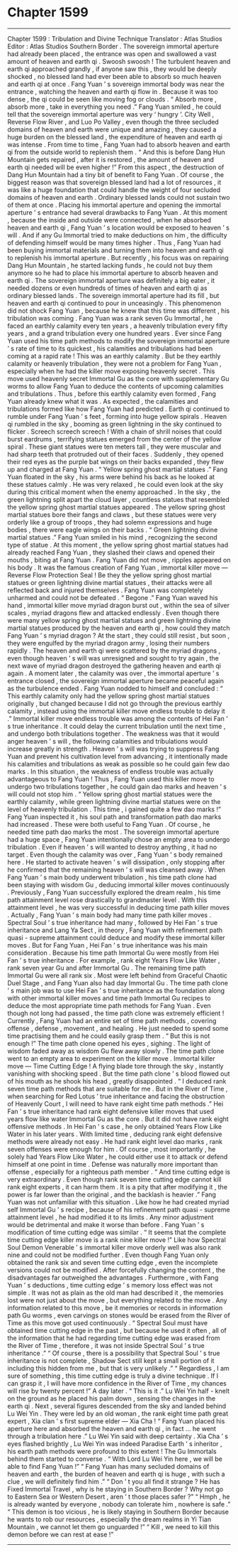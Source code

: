 
# Chapter 1599


---

Chapter 1599 : Tribulation and Divine Technique
Translator :
Atlas Studios
Editor :
Atlas Studios
Southern Border .
The sovereign immortal aperture had already been placed , the entrance was open and swallowed a vast amount of heaven and earth qi .
Swoosh swoosh !
The turbulent heaven and earth qi approached grandly , if anyone saw this , they would be deeply shocked , no blessed land had ever been able to absorb so much heaven and earth qi at once .
Fang Yuan ’ s sovereign immortal body was near the entrance , watching the heaven and earth qi flow in . Because it was too dense , the qi could be seen like moving fog or clouds .
“ Absorb more , absorb more , take in everything you need .” Fang Yuan smiled , he could tell that the sovereign immortal aperture was very ‘ hungry ’.
City Well , Reverse Flow River , and Luo Po Valley , even though the three secluded domains of heaven and earth were unique and amazing , they caused a huge burden on the blessed land , the expenditure of heaven and earth qi was intense . From time to time , Fang Yuan had to absorb heaven and earth qi from the outside world to replenish them .
“ And this is before Dang Hun Mountain gets repaired , after it is restored , the amount of heaven and earth qi needed will be even higher !”
From this aspect , the destruction of Dang Hun Mountain had a tiny bit of benefit to Fang Yuan .
Of course , the biggest reason was that sovereign blessed land had a lot of resources , it was like a huge foundation that could handle the weight of four secluded domains of heaven and earth . Ordinary blessed lands could not sustain two of them at once .
Placing his immortal aperture and opening the immortal aperture ’ s entrance had several drawbacks to Fang Yuan .
At this moment , because the inside and outside were connected , when he absorbed heaven and earth qi , Fang Yuan ’ s location would be exposed to heaven ’ s will .
And if any Gu Immortal tried to make deductions on him , the difficulty of defending himself would be many times higher .
Thus , Fang Yuan had been buying immortal materials and turning them into heaven and earth qi to replenish his immortal aperture . But recently , his focus was on repairing Dang Hun Mountain , he started lacking funds , he could not buy them anymore so he had to place his immortal aperture to absorb heaven and earth qi .
The sovereign immortal aperture was definitely a big eater , it needed dozens or even hundreds of times of heaven and earth qi as ordinary blessed lands .
The sovereign immortal aperture had its fill , but heaven and earth qi continued to pour in unceasingly .
This phenomenon did not shock Fang Yuan , because he knew that this time was different , his tribulation was coming .
Fang Yuan was a rank seven Gu Immortal , he faced an earthly calamity every ten years , a heavenly tribulation every fifty years , and a grand tribulation every one hundred years .
Ever since Fang Yuan used his time path methods to modify the sovereign immortal aperture ’ s rate of time to its quickest , his calamities and tribulations had been coming at a rapid rate !
This was an earthly calamity .
But be they earthly calamity or heavenly tribulation , they were not a problem for Fang Yuan , especially when he had the killer move exposing heavenly secret . This move used heavenly secret Immortal Gu as the core with supplementary Gu worms to allow Fang Yuan to deduce the contents of upcoming calamities and tribulations .
Thus , before this earthly calamity even formed , Fang Yuan already knew what it was .
As expected , the calamities and tribulations formed like how Fang Yuan had predicted .
Earth qi continued to rumble under Fang Yuan ’ s feet , forming into huge yellow spirals . Heaven qi rumbled in the sky , booming as green lightning in the sky continued to flicker .
Screech screech screech !
With a chain of shrill noises that could burst eardrums , terrifying statues emerged from the center of the yellow spiral .
These giant statues were ten meters tall , they were muscular and had sharp teeth that protruded out of their faces . Suddenly , they opened their red eyes as the purple bat wings on their backs expanded , they flew up and charged at Fang Yuan .
“ Yellow spring ghost martial statues .” Fang Yuan floated in the sky , his arms were behind his back as he looked at these statues calmly .
He was very relaxed , he could even look at the sky during this critical moment when the enemy approached .
In the sky , the green lightning split apart the cloud layer , countless statues that resembled the yellow spring ghost martial statues appeared .
The yellow spring ghost martial statues bore their fangs and claws , but these statues were very orderly like a group of troops , they had solemn expressions and huge bodies , there were eagle wings on their backs .
“ Green lightning divine martial statues .” Fang Yuan smiled in his mind , recognizing the second type of statue .
At this moment , the yellow spring ghost martial statues had already reached Fang Yuan , they slashed their claws and opened their mouths , biting at Fang Yuan .
Fang Yuan did not move , ripples appeared on his body .
It was the famous creation of Fang Yuan , immortal killer move — Reverse Flow Protection Seal !
Be they the yellow spring ghost martial statues or green lightning divine martial statues , their attacks were all reflected back and injured themselves . Fang Yuan was completely unharmed and could not be defeated .
“ Begone .” Fang Yuan waved his hand , immortal killer move myriad dragon burst out , within the sea of silver scales , myriad dragons flew and attacked endlessly .
Even though there were many yellow spring ghost martial statues and green lightning divine martial statues produced by the heaven and earth qi , how could they match Fang Yuan ’ s myriad dragon ?
At the start , they could still resist , but soon , they were engulfed by the myriad dragon army , losing their numbers rapidly . The heaven and earth qi were scattered by the myriad dragons , even though heaven ’ s will was unresigned and sought to try again , the next wave of myriad dragon destroyed the gathering heaven and earth qi again .
A moment later , the calamity was over , the immortal aperture ’ s entrance closed , the sovereign immortal aperture became peaceful again as the turbulence ended .
Fang Yuan nodded to himself and concluded : “ This earthly calamity only had the yellow spring ghost martial statues originally , but changed because I did not go through the previous earthly calamity , instead using the immortal killer move endless trouble to delay it .”
Immortal killer move endless trouble was among the contents of Hei Fan ’ s true inheritance . It could delay the current tribulation until the next time , and undergo both tribulations together . The weakness was that it would anger heaven ’ s will , the following calamities and tribulations would increase greatly in strength .
Heaven ’ s will was trying to suppress Fang Yuan and prevent his cultivation level from advancing , it intentionally made his calamities and tribulations as weak as possible so he could gain few dao marks .
In this situation , the weakness of endless trouble was actually advantageous to Fang Yuan !
Thus , Fang Yuan used this killer move to undergo two tribulations together , he could gain dao marks and heaven ’ s will could not stop him .
“ Yellow spring ghost martial statues were the earthly calamity , while green lightning divine martial statues were on the level of heavenly tribulation . This time , i gained quite a few dao marks !” Fang Yuan inspected it , his soul path and transformation path dao marks had increased .
These were both useful to Fang Yuan .
Of course , he needed time path dao marks the most .
The sovereign immortal aperture had a huge space , Fang Yuan intentionally chose an empty area to undergo tribulation . Even if heaven ’ s will wanted to destroy anything , it had no target .
Even though the calamity was over , Fang Yuan ’ s body remained here . He started to activate heaven ’ s will dissipation , only stopping after he confirmed that the remaining heaven ’ s will was cleansed away .
When Fang Yuan ’ s main body underwent tribulation , his time path clone had been staying with wisdom Gu , deducing immortal killer moves continuously .
Previously , Fang Yuan successfully explored the dream realm , his time path attainment level rose drastically to grandmaster level .
With this attainment level , he was very successful in deducing time path killer moves .
Actually , Fang Yuan ’ s main body had many time path killer moves . Spectral Soul ’ s true inheritance had many , followed by Hei Fan ’ s true inheritance and Lang Ya Sect , in theory , Fang Yuan with refinement path quasi - supreme attainment could deduce and modify these immortal killer moves .
But for Fang Yuan , Hei Fan ’ s true inheritance was his main consideration . Because his time path Immortal Gu were mostly from Hei Fan ’ s true inheritance .
For example , rank eight Years Flow Like Water , rank seven year Gu and after Immortal Gu .
The remaining time path Immortal Gu were all rank six . Most were left behind from Graceful Chaotic Duel Stage , and Fang Yuan also had day Immortal Gu .
The time path clone ’ s main job was to use Hei Fan ’ s true inheritance as the foundation along with other immortal killer moves and time path Immortal Gu recipes to deduce the most appropriate time path methods for Fang Yuan .
Even though not long had passed , the time path clone was extremely efficient !
Currently , Fang Yuan had an entire set of time path methods , covering offense , defense , movement , and healing . He just needed to spend some time practising them and he could easily grasp them .
“ But this is not enough !” The time path clone opened his eyes , sighing .
The light of wisdom faded away as wisdom Gu flew away slowly .
The time path clone went to an empty area to experiment on the killer move .
Immortal killer move — Time Cutting Edge !
A flying blade tore through the sky , instantly vanishing with shocking speed .
But the time path clone ’ s blood flowed out of his mouth as he shook his head , greatly disappointed .
“ I deduced rank seven time path methods that are suitable for me . But in the River of Time , when searching for Red Lotus ’ true inheritance and facing the obstruction of Heavenly Court , I will need to have rank eight time path methods .”
Hei Fan ’ s true inheritance had rank eight defensive killer moves that used years flow like water Immortal Gu as the core . But it did not have rank eight offensive methods .
In Hei Fan ’ s case , he only obtained Years Flow Like Water in his later years . With limited time , deducing rank eight defensive methods were already not easy . He had rank eight level dao marks , rank seven offenses were enough for him . Of course , most importantly , he solely had Years Flow Like Water , he could either use it to attack or defend himself at one point in time . Defense was naturally more important than offense , especially for a righteous path member .
“ And time cutting edge is very extraordinary . Even though rank seven time cutting edge cannot kill rank eight experts , it can harm them . It is a pity that after modifying it , the power is far lower than the original , and the backlash is heavier .”
Fang Yuan was not unfamiliar with this situation .
Like how he had created myriad self Immortal Gu ’ s recipe , because of his refinement path quasi - supreme attainment level , he had modified it to its limits . Any minor adjustment would be detrimental and make it worse than before .
Fang Yuan ’ s modification of time cutting edge was similar .
“ It seems that the complete time cutting edge killer move is a rank nine killer move !”
Like how Spectral Soul Demon Venerable ’ s immortal killer move orderly well was also rank nine and could not be modified further .
Even though Fang Yuan only obtained the rank six and seven time cutting edge , even the incomplete versions could not be modified . After forcefully changing the content , the disadvantages far outweighed the advantages .
Furthermore , with Fang Yuan ’ s deductions , time cutting edge ’ s memory loss effect was not simple . It was not as plain as the old man had described it , the memories lost were not just about the move , but everything related to the move .
Any information related to this move , be it memories or records in information path Gu worms , even carvings on stones would be erased from the River of Time as this move got used continuously .
“ Spectral Soul must have obtained time cutting edge in the past , but because he used it often , all of the information that he had regarding time cutting edge was erased from the River of Time , therefore , it was not inside Spectral Soul ’ s true inheritance .”
“ Of course , there is a possibility that Spectral Soul ’ s true inheritance is not complete , Shadow Sect still kept a small portion of it including this hidden from me , but that is very unlikely .”
“ Regardless , I am sure of something , this time cutting edge is truly a divine technique . If I can grasp it , I will have more confidence in the River of Time , my chances will rise by twenty percent !”
A day later .
“ This is it .” Lu Wei Yin half - knelt on the ground as he placed his palm down , sensing the changes in the earth qi .
Next , several figures descended from the sky and landed behind Lu Wei Yin . They were led by an old woman , the rank eight time path great expert , Xia clan ’ s first supreme elder — Xia Cha !
“ Fang Yuan placed his aperture here and absorbed the heaven and earth qi , in fact … he went through a tribulation here .” Lu Wei Yin said with deep certainty .
Xia Cha ’ s eyes flashed brightly , Lu Wei Yin was indeed Paradise Earth ’ s inheritor , his earth path methods were profound to this extent !
The Gu Immortals behind them started to converse .
“ With Lord Lu Wei Yin here , we will be able to find Fang Yuan !”
“ Fang Yuan has many secluded domains of heaven and earth , the burden of heaven and earth qi is huge , with such a clue , we will definitely find him .”
“ Don ’ t you all find it strange ? He has Fixed Immortal Travel , why is he staying in Southern Border ? Why not go to Eastern Sea or Western Desert , aren ’ t those places safer ?”
“ Hmph , he is already wanted by everyone , nobody can tolerate him , nowhere is safe .”
“ This demon is too vicious , he is likely staying in Southern Border because he wants to rob our resources , especially the dream realms in Yi Tian Mountain , we cannot let them go unguarded !”
“ Kill , we need to kill this demon before we can rest at ease !”

---

